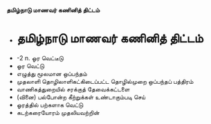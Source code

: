 **தமிழ்நாடு மாணவர் கணினித் திட்டம்**
- # தமிழ்நாடு மாணவர் கணினித் திட்டம்
- -2 n. ஓர வெட்டீடு
- ஓர வெட்டு
- எழுத்து மூலமான ஒப்பந்தம்
- முதலாளி தொழிலாளிகட்கிடைப்பட்ட தொழில்முறை ஒப்பந்தப் பத்திரம்
- வாணிகத்துறையில் சரக்குத் தேவைக்கட்டளை
- (வினை) பல்போன்ற கீற்றுக்கள் உண்டாகும்படி செய்
- ஓரத்தில் பற்களாக வெட்டு
- கடற்கரையோரம் முதலியவற்றின்

